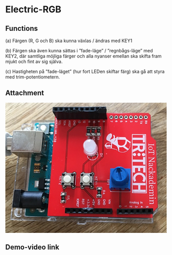 # Electric-RGB

## Functions
(a) Färgen (R, G och B) ska kunna växlas / ändras med KEY1

(b) Färgen ska även kunna sättas i ”fade-läge” / ”regnbågs-läge” med KEY2, där samtliga möjliga färger och alla nyanser emellan ska skifta fram mjukt och fint av sig själva.

(c) Hastigheten på ”fade-läget” (hur fort LEDen skiftar färg) ska gå att styra med trim-potentiometern.

## Attachment
<img src="image/IMG_5116.jpg">

## Demo-video link
<a href="www.google.com" target="_blank" />
